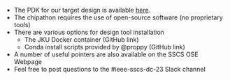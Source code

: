 
* The PDK for our target design is available [here](https://github.com/google/gf180mcu-pdk).  
* The chipathon requires the use of open-source software (no proprietary tools)
* There are various options for design tool installation
  * The JKU Docker container (GitHub link)
  * Conda install scripts provided by @proppy (GitHub link) 
* A number of useful pointers are also available on the SSCS OSE Webpage
* Feel free to post questions to the #ieee-sscs-dc-23 Slack channel
